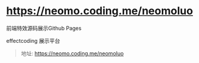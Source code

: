 # https://neomo.coding.me/neomoluo
前端特效源码展示Github Pages

effectcoding 展示平台
>地址: https://neomo.coding.me/neomoluo


